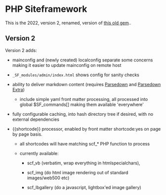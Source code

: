 # PHP Siteframework
This is the 2022, version 2, renamed, version of [this old gem](https://github.com/Cybergate9/phpSiteFramework)..

## Version 2

Version 2 adds:

* mainconfig and (newly created) localconfig separate some concerns making it easier to update mainconfig on remote host

* `_SF_modules/admin/index.html` shows config for sanity checks

* ability to deliver markdown content (requires [Parsedown](https://parsedown.org/) and [Parsedown Extra](https://github.com/erusev/parsedown-extra))

	* include simple yaml front matter processing, all processed into global $SF_commands[] making them available 'everywhere'

* fully configurable caching, into hash directory tree if desired, with no external dependencies

* {{shortcode}} processor, enabled by front matter shortcode:yes on page by page basis. 

	* all shortcodes will have matching scf_* PHP function to process 

	* currently available:

		* scf_vb (verbatim, wrap everything in htmlspecialchars),

		* scf_img (do html image rendering out of standard images/web500 etc)

		* scf_lbgallery (do a javascript, lightbox'ed image gallery)









